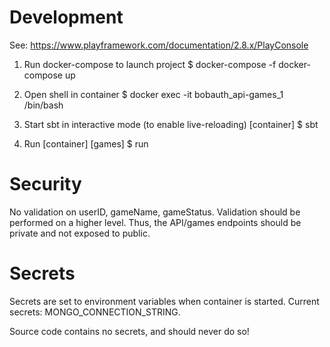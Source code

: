 # Development #

See: https://www.playframework.com/documentation/2.8.x/PlayConsole

1. Run docker-compose to launch project
    $ docker-compose -f docker-compose up

2. Open shell in container
    $ docker exec -it bobauth_api-games_1 /bin/bash

3. Start sbt in interactive mode (to enable live-reloading)
    [container] $ sbt

4. Run
    [container] [games] $ run


# Security #

No validation on userID, gameName, gameStatus.
Validation should be performed on a higher level.
Thus, the API/games endpoints should be private and not exposed to public.

# Secrets #

Secrets are set to environment variables when container is started.
Current secrets: MONGO_CONNECTION_STRING.

Source code contains no secrets, and should never do so!
